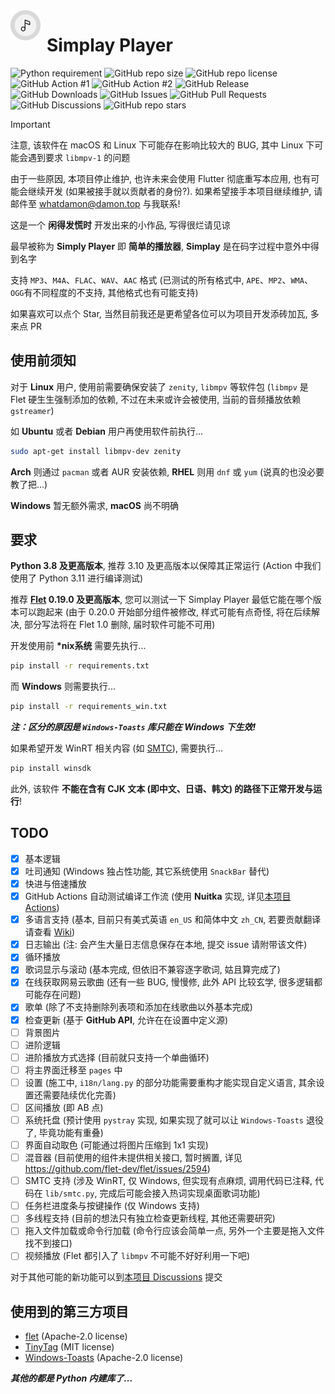 <img width="48" height="48" align="left" style="float: left; margin: 0 10px 0 0;" alt="Simplay Player Logo" src="https://github.com/WhatDamon/Simplay-Player/blob/main/asset/simplay.png">  

# Simplay Player

![Python requirement](https://img.shields.io/badge/python-≥3.8-brightgreen?logo=python)
![GitHub repo size](https://img.shields.io/github/repo-size/WhatDamon/Simplay-Player)
![GitHub repo license](https://img.shields.io/github/license/WhatDamon/Simplay-Player)
![GitHub Action #1](https://github.com/WhatDamon/Simplay-Player/actions/workflows/build.yml/badge.svg)
![GitHub Action #2](https://github.com/WhatDamon/Simplay-Player/actions/workflows/buildwin.yml/badge.svg)
![GitHub Release](https://img.shields.io/github/v/release/WhatDamon/Simplay-Player)
![GitHub Downloads](https://img.shields.io/github/downloads/WhatDamon/Simplay-Player/total)
![GitHub Issues](https://img.shields.io/github/issues/WhatDamon/Simplay-Player)
![GitHub Pull Requests](https://img.shields.io/github/issues-pr/WhatDamon/Simplay-Player)
![GitHub Discussions](https://img.shields.io/github/discussions/WhatDamon/Simplay-Player)
![GitHub repo stars](https://img.shields.io/github/stars/WhatDamon/Simplay-Player)

> [!IMPORTANT]  
> 注意, 该软件在 macOS 和 Linux 下可能存在影响比较大的 BUG, 其中 Linux 下可能会遇到要求 `libmpv-1` 的问题
>
> 由于一些原因, 本项目停止维护, 也许未来会使用 Flutter 彻底重写本应用, 也有可能会继续开发 (如果被接手就以贡献者的身份?). 如果希望接手本项目继续维护, 请邮件至 whatdamon@damon.top 与我联系!

这是一个 __闲得发慌时__ 开发出来的小作品, 写得很烂请见谅

最早被称为 __Simply Player__ 即 __简单的播放器__, __Simplay__ 是在码字过程中意外中得到名字

支持 `MP3`、`M4A`、`FLAC`、`WAV`、`AAC` 格式 (已测试的所有格式中, `APE`、`MP2`、`WMA`、`OGG`有不同程度的不支持, 其他格式也有可能支持)

如果喜欢可以点个 Star, 当然目前我还是更希望各位可以为项目开发添砖加瓦, 多来点 PR

## 使用前须知

对于 __Linux__ 用户, 使用前需要确保安装了 `zenity`, `libmpv` 等软件包 (`libmpv` 是 Flet 硬生生强制添加的依赖, 不过在未来或许会被使用, 当前的音频播放依赖 `gstreamer`)

如 __Ubuntu__ 或者 __Debian__ 用户再使用软件前执行...

~~~Bash
sudo apt-get install libmpv-dev zenity
~~~

__Arch__ 则通过 `pacman` 或者 AUR 安装依赖, __RHEL__ 则用 `dnf` 或 `yum` (说真的也没必要教了把...)

__Windows__ 暂无额外需求, __macOS__ 尚不明确

## 要求

__Python 3.8 及更高版本__, 推荐 3.10 及更高版本以保障其正常运行 (Action 中我们使用了 Python 3.11 进行编译测试)

推荐 __[Flet](https://flet.dev) 0.19.0 及更高版本__, 您可以测试一下 Simplay Player 最低它能在哪个版本可以跑起来 (由于 0.20.0 开始部分组件被修改, 样式可能有点奇怪, 将在后续解决, 部分写法将在 Flet 1.0 删除, 届时软件可能不可用)

开发使用前 __*nix系统__ 需要先执行...

~~~Bash
pip install -r requirements.txt
~~~

而 __Windows__ 则需要执行...

~~~Bash
pip install -r requirements_win.txt
~~~

___注：区分的原因是 `Windows-Toasts` 库只能在 Windows 下生效!___

如果希望开发 WinRT 相关内容 (如 [SMTC](https://learn.microsoft.com/zh-cn/uwp/api/windows.media.systemmediatransportcontrols)), 需要执行...

~~~Bash
pip install winsdk
~~~

此外, 该软件 __不能在含有 CJK 文本 (即中文、日语、韩文) 的路径下正常开发与运行__!

## TODO

- [x] 基本逻辑
- [x] 吐司通知 (Windows 独占性功能, 其它系统使用 `SnackBar` 替代)
- [x] 快进与倍速播放
- [x] GitHub Actions 自动测试编译工作流 (使用 __Nuitka__ 实现, 详见[本项目 Actions](https://github.com/WhatDamon/Simplay-Player/actions))
- [x] 多语言支持 (基本, 目前只有美式英语 `en_US` 和简体中文 `zh_CN`, 若要贡献翻译请查看 [Wiki](https://github.com/WhatDamon/Simplay-Player/wiki/%E8%BD%AF%E4%BB%B6%E7%BF%BB%E8%AF%91))
- [x] 日志输出 (注: 会产生大量日志信息保存在本地, 提交 issue 请附带该文件)
- [x] 循环播放
- [x] 歌词显示与滚动 (基本完成, 但依旧不兼容逐字歌词, 姑且算完成了)
- [x] 在线获取网易云歌曲 (还有一些 BUG, 慢慢修, 此外 API 比较玄学, 很多逻辑都可能存在问题)
- [x] 歌单 (除了不支持删除列表项和添加在线歌曲以外基本完成)
- [x] 检查更新 (基于 __GitHub API__, 允许在在设置中定义源)
- [ ] 背景图片
- [ ] 进阶逻辑
- [ ] 进阶播放方式选择 (目前就只支持一个单曲循环)
- [ ] 将主界面迁移至 `pages` 中
- [ ] 设置 (施工中, `i18n/lang.py` 的部分功能需要重构才能实现自定义语言, 其余设置还需要陆续优化完善)
- [ ] 区间播放 (即 AB 点)
- [ ] 系统托盘 (预计使用 `pystray` 实现, 如果实现了就可以让 `Windows-Toasts` 退役了, 毕竟功能有重叠)
- [ ] 界面自动取色 (可能通过将图片压缩到 1x1 实现)
- [ ] 混音器 (目前使用的组件未提供相关接口, 暂时搁置, 详见 https://github.com/flet-dev/flet/issues/2594)
- [ ] SMTC 支持 (涉及 WinRT, 仅 Windows, 但实现有点麻烦, 调用代码已注释, 代码在 `lib/smtc.py`, 完成后可能会接入热词实现桌面歌词功能)
- [ ] 任务栏进度条与按键操作 (仅 Windows 支持)
- [ ] 多线程支持 (目前的想法只有独立检查更新线程, 其他还需要研究)
- [ ] 拖入文件加载或命令行加载 (命令行应该会简单一点, 另外一个主要是拖入文件找不到接口)
- [ ] 视频播放 (Flet 都引入了 `libmpv` 不可能不好好利用一下吧)

对于其他可能的新功能可以到[本项目 Discussions](https://github.com/WhatDamon/Simplay-Player/discussions) 提交

## 使用到的第三方项目

- [flet](https://github.com/flet-dev/flet) (Apache-2.0 license)
- [TinyTag](https://github.com/devsnd/tinytag) (MIT license)
- [Windows-Toasts](https://github.com/DatGuy1/Windows-Toasts) (Apache-2.0 license)

___其他的都是 Python 内建库了...___